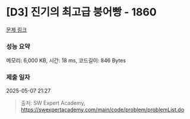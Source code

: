 # [D3] 진기의 최고급 붕어빵 - 1860 

[문제 링크](https://swexpertacademy.com/main/code/problem/problemDetail.do?contestProbId=AV5LsaaqDzYDFAXc) 

### 성능 요약

메모리: 6,000 KB, 시간: 18 ms, 코드길이: 846 Bytes

### 제출 일자

2025-05-07 21:27



> 출처: SW Expert Academy, https://swexpertacademy.com/main/code/problem/problemList.do